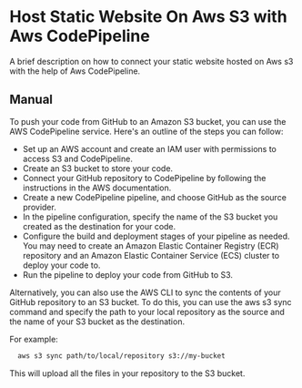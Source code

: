 
# Host Static Website On Aws S3 with Aws CodePipeline

A brief description on how to connect your static website hosted on Aws s3 with the help of Aws CodePipeline.


## Manual



To push your code from GitHub to an Amazon S3 bucket, you can use the AWS CodePipeline service. Here's an outline of the steps you can follow:

- Set up an AWS account and create an IAM user with permissions to access S3 and CodePipeline.
- Create an S3 bucket to store your code.
- Connect your GitHub repository to CodePipeline by following the instructions in the AWS documentation.
- Create a new CodePipeline pipeline, and choose GitHub as the source provider.
- In the pipeline configuration, specify the name of the S3 bucket you created as the destination for your code.
- Configure the build and deployment stages of your pipeline as needed. You may need to create an Amazon Elastic Container Registry (ECR) repository and an Amazon Elastic Container Service (ECS) cluster to deploy your code to.
- Run the pipeline to deploy your code from GitHub to S3.

Alternatively, you can also use the AWS CLI to sync the contents
 of your GitHub repository to an S3 bucket. To do this, you
  can use the aws s3 sync command and specify the path to your 
  local repository as the source and the name of your S3 bucket
   as the destination.



For example:

```bash
  aws s3 sync path/to/local/repository s3://my-bucket

```

This will upload all the files in your repository to the S3 bucket.






